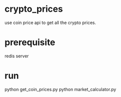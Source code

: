 # crypto_prices
use coin price api to get all the crypto prices.

# prerequisite
 redis server
 
# run
 python get_coin_prices.py
 python market_calculator.py
